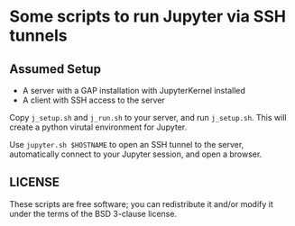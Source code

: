 # Some scripts to run Jupyter via SSH tunnels

## Assumed Setup

 * A server with a GAP installation with JupyterKernel installed
 * A client with SSH access to the server

Copy `j_setup.sh` and `j_run.sh` to your server, and run `j_setup.sh`. This will create a python virutal environment for Jupyter.

Use `jupyter.sh $HOSTNAME` to open an SSH tunnel to the server, automatically connect to your Jupyter session, and open a browser.

## LICENSE

These scripts are free software; you can redistribute it and/or modify it under the terms of the BSD 3-clause license.
